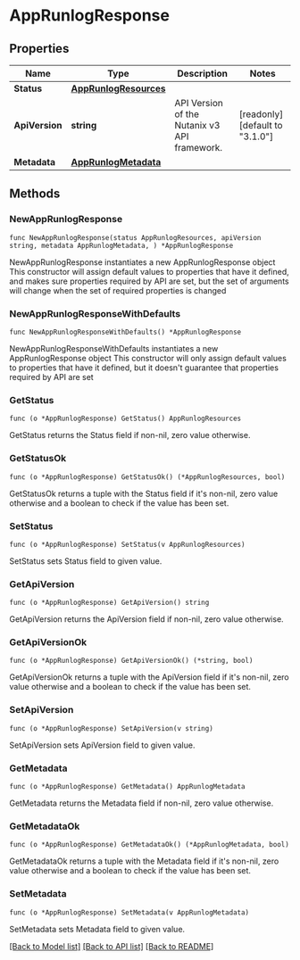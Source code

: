 # AppRunlogResponse

## Properties

Name | Type | Description | Notes
------------ | ------------- | ------------- | -------------
**Status** | [**AppRunlogResources**](AppRunlogResources.md) |  | 
**ApiVersion** | **string** | API Version of the Nutanix v3 API framework. | [readonly] [default to "3.1.0"]
**Metadata** | [**AppRunlogMetadata**](AppRunlogMetadata.md) |  | 

## Methods

### NewAppRunlogResponse

`func NewAppRunlogResponse(status AppRunlogResources, apiVersion string, metadata AppRunlogMetadata, ) *AppRunlogResponse`

NewAppRunlogResponse instantiates a new AppRunlogResponse object
This constructor will assign default values to properties that have it defined,
and makes sure properties required by API are set, but the set of arguments
will change when the set of required properties is changed

### NewAppRunlogResponseWithDefaults

`func NewAppRunlogResponseWithDefaults() *AppRunlogResponse`

NewAppRunlogResponseWithDefaults instantiates a new AppRunlogResponse object
This constructor will only assign default values to properties that have it defined,
but it doesn't guarantee that properties required by API are set

### GetStatus

`func (o *AppRunlogResponse) GetStatus() AppRunlogResources`

GetStatus returns the Status field if non-nil, zero value otherwise.

### GetStatusOk

`func (o *AppRunlogResponse) GetStatusOk() (*AppRunlogResources, bool)`

GetStatusOk returns a tuple with the Status field if it's non-nil, zero value otherwise
and a boolean to check if the value has been set.

### SetStatus

`func (o *AppRunlogResponse) SetStatus(v AppRunlogResources)`

SetStatus sets Status field to given value.


### GetApiVersion

`func (o *AppRunlogResponse) GetApiVersion() string`

GetApiVersion returns the ApiVersion field if non-nil, zero value otherwise.

### GetApiVersionOk

`func (o *AppRunlogResponse) GetApiVersionOk() (*string, bool)`

GetApiVersionOk returns a tuple with the ApiVersion field if it's non-nil, zero value otherwise
and a boolean to check if the value has been set.

### SetApiVersion

`func (o *AppRunlogResponse) SetApiVersion(v string)`

SetApiVersion sets ApiVersion field to given value.


### GetMetadata

`func (o *AppRunlogResponse) GetMetadata() AppRunlogMetadata`

GetMetadata returns the Metadata field if non-nil, zero value otherwise.

### GetMetadataOk

`func (o *AppRunlogResponse) GetMetadataOk() (*AppRunlogMetadata, bool)`

GetMetadataOk returns a tuple with the Metadata field if it's non-nil, zero value otherwise
and a boolean to check if the value has been set.

### SetMetadata

`func (o *AppRunlogResponse) SetMetadata(v AppRunlogMetadata)`

SetMetadata sets Metadata field to given value.



[[Back to Model list]](../README.md#documentation-for-models) [[Back to API list]](../README.md#documentation-for-api-endpoints) [[Back to README]](../README.md)


